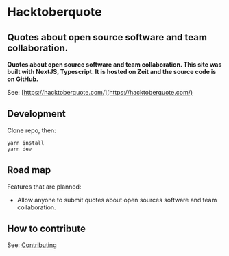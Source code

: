 # Hacktoberquote

## Quotes about open source software and team collaboration.

**Quotes about open source software and team collaboration. This site was built with NextJS, Typescript. It is hosted on Zeit and the source code is on GitHub.**

See: [https://hacktoberquote.com/](https://hacktoberquote.com/)

## Development

Clone repo, then:

```
yarn install
yarn dev

```

## Road map

Features that are planned:

* Allow anyone to submit quotes about open sources software and team collaboration.

## How to contribute

See: [Contributing](CONTRIBUTING.md)